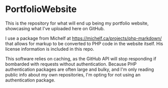 # PortfolioWebsite

This is the repository for what will end up being my portfolio website, showcasing what I've uploaded here on GitHub.

I use a package from Michelf at https://michelf.ca/projects/php-markdown/ that allows for markup to be converted to PHP code in the website itself. His license information is included in this repo.

This software relies on caching, as the GitHub API will stop responding if bombarded with requests without authentication. Because PHP authentication packages are often large and bulky, and I'm only reading public info about my own repositories, I'm opting for not using an authentication package.
